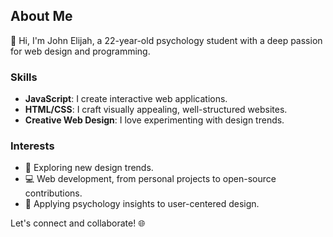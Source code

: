 ## About Me

👋 Hi, I'm John Elijah, a 22-year-old psychology student with a deep passion for web design and programming.

### Skills

- **JavaScript**: I create interactive web applications.
- **HTML/CSS**: I craft visually appealing, well-structured websites.
- **Creative Web Design**: I love experimenting with design trends.

### Interests

- 🎨 Exploring new design trends.
- 💻 Web development, from personal projects to open-source contributions.
- 🧠 Applying psychology insights to user-centered design.

Let's connect and collaborate! 🌐
